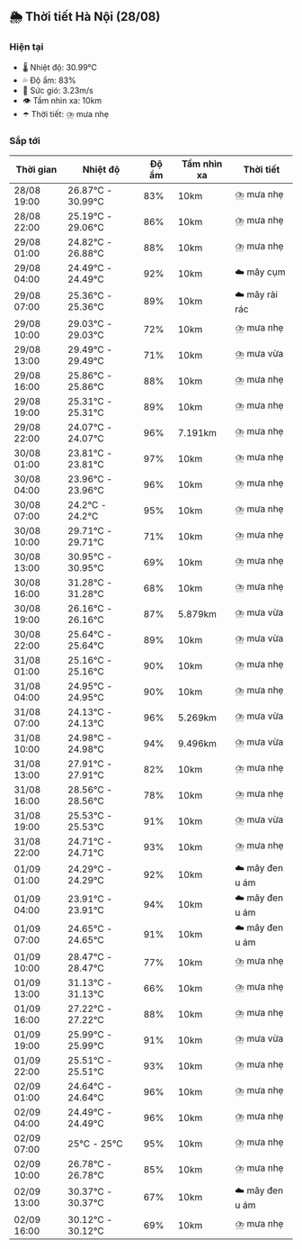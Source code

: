 ## 🌦️ Thời tiết Hà Nội (28/08)

### Hiện tại

- 🌡️ Nhiệt độ: 30.99℃
- 💦 Độ ẩm: 83%
- 💨 Sức gió: 3.23m/s
- 👁️ Tầm nhìn xa: 10km
- ☂️ Thời tiết: ⛈️ mưa nhẹ

### Sắp tới

| Thời gian | Nhiệt độ | Độ ẩm | Tầm nhìn xa | Thời tiết |
| --- | --- | --- | --- | --- |
| 28/08 19:00 | 26.87℃ - 30.99℃ | 83% | 10km | ⛈️ mưa nhẹ |
| 28/08 22:00 | 25.19℃ - 29.06℃ | 86% | 10km | ⛈️ mưa nhẹ |
| 29/08 01:00 | 24.82℃ - 26.88℃ | 88% | 10km | ⛈️ mưa nhẹ |
| 29/08 04:00 | 24.49℃ - 24.49℃ | 92% | 10km | ☁️ mây cụm |
| 29/08 07:00 | 25.36℃ - 25.36℃ | 89% | 10km | ☁️ mây rải rác |
| 29/08 10:00 | 29.03℃ - 29.03℃ | 72% | 10km | ⛈️ mưa nhẹ |
| 29/08 13:00 | 29.49℃ - 29.49℃ | 71% | 10km | ⛈️ mưa vừa |
| 29/08 16:00 | 25.86℃ - 25.86℃ | 88% | 10km | ⛈️ mưa nhẹ |
| 29/08 19:00 | 25.31℃ - 25.31℃ | 89% | 10km | ⛈️ mưa nhẹ |
| 29/08 22:00 | 24.07℃ - 24.07℃ | 96% | 7.191km | ⛈️ mưa nhẹ |
| 30/08 01:00 | 23.81℃ - 23.81℃ | 97% | 10km | ⛈️ mưa nhẹ |
| 30/08 04:00 | 23.96℃ - 23.96℃ | 96% | 10km | ⛈️ mưa nhẹ |
| 30/08 07:00 | 24.2℃ - 24.2℃ | 95% | 10km | ⛈️ mưa nhẹ |
| 30/08 10:00 | 29.71℃ - 29.71℃ | 71% | 10km | ⛈️ mưa nhẹ |
| 30/08 13:00 | 30.95℃ - 30.95℃ | 69% | 10km | ⛈️ mưa nhẹ |
| 30/08 16:00 | 31.28℃ - 31.28℃ | 68% | 10km | ⛈️ mưa nhẹ |
| 30/08 19:00 | 26.16℃ - 26.16℃ | 87% | 5.879km | ⛈️ mưa vừa |
| 30/08 22:00 | 25.64℃ - 25.64℃ | 89% | 10km | ⛈️ mưa vừa |
| 31/08 01:00 | 25.16℃ - 25.16℃ | 90% | 10km | ⛈️ mưa nhẹ |
| 31/08 04:00 | 24.95℃ - 24.95℃ | 90% | 10km | ⛈️ mưa nhẹ |
| 31/08 07:00 | 24.13℃ - 24.13℃ | 96% | 5.269km | ⛈️ mưa vừa |
| 31/08 10:00 | 24.98℃ - 24.98℃ | 94% | 9.496km | ⛈️ mưa vừa |
| 31/08 13:00 | 27.91℃ - 27.91℃ | 82% | 10km | ⛈️ mưa nhẹ |
| 31/08 16:00 | 28.56℃ - 28.56℃ | 78% | 10km | ⛈️ mưa nhẹ |
| 31/08 19:00 | 25.53℃ - 25.53℃ | 91% | 10km | ⛈️ mưa vừa |
| 31/08 22:00 | 24.71℃ - 24.71℃ | 93% | 10km | ⛈️ mưa nhẹ |
| 01/09 01:00 | 24.29℃ - 24.29℃ | 92% | 10km | ☁️ mây đen u ám |
| 01/09 04:00 | 23.91℃ - 23.91℃ | 94% | 10km | ☁️ mây đen u ám |
| 01/09 07:00 | 24.65℃ - 24.65℃ | 91% | 10km | ☁️ mây đen u ám |
| 01/09 10:00 | 28.47℃ - 28.47℃ | 77% | 10km | ⛈️ mưa nhẹ |
| 01/09 13:00 | 31.13℃ - 31.13℃ | 66% | 10km | ⛈️ mưa nhẹ |
| 01/09 16:00 | 27.22℃ - 27.22℃ | 88% | 10km | ⛈️ mưa nhẹ |
| 01/09 19:00 | 25.99℃ - 25.99℃ | 91% | 10km | ⛈️ mưa vừa |
| 01/09 22:00 | 25.51℃ - 25.51℃ | 93% | 10km | ⛈️ mưa nhẹ |
| 02/09 01:00 | 24.64℃ - 24.64℃ | 96% | 10km | ⛈️ mưa nhẹ |
| 02/09 04:00 | 24.49℃ - 24.49℃ | 96% | 10km | ⛈️ mưa nhẹ |
| 02/09 07:00 | 25℃ - 25℃ | 95% | 10km | ⛈️ mưa nhẹ |
| 02/09 10:00 | 26.78℃ - 26.78℃ | 85% | 10km | ⛈️ mưa nhẹ |
| 02/09 13:00 | 30.37℃ - 30.37℃ | 67% | 10km | ☁️ mây đen u ám |
| 02/09 16:00 | 30.12℃ - 30.12℃ | 69% | 10km | ⛈️ mưa nhẹ |
